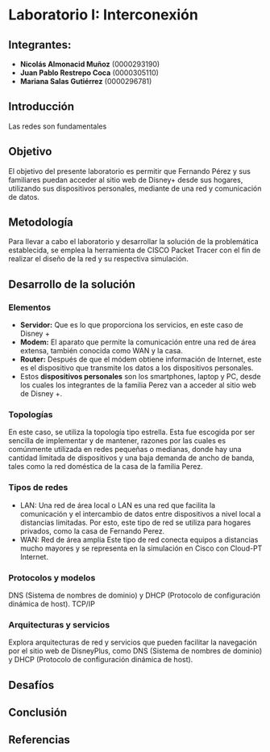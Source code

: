 # Laboratorio I: Interconexión

## Integrantes:
- **Nicolás Almonacid Muñoz** (0000293190)
- **Juan Pablo Restrepo Coca** (0000305110)
- **Mariana Salas Gutiérrez** (0000296781)

## Introducción
Las redes son fundamentales 

## Objetivo
El objetivo del presente laboratorio es permitir que Fernando Pérez y sus familiares puedan acceder al sitio web de Disney+ desde sus hogares, utilizando sus dispositivos personales, mediante de una red y comunicación de datos.

## Metodología
Para llevar a cabo el laboratorio y desarrollar la solución de la problemática establecida, se emplea la herramienta de CISCO Packet Tracer con el fin de realizar el diseño de la red y su respectiva simulación.

## Desarrollo de la solución

### Elementos
- **Servidor:** Que es lo que proporciona los servicios, en este caso de Disney +
- **Modem:** El aparato que permite la comunicación entre una red de área extensa, también conocida como WAN y la casa.
- **Router:** Después de que el módem obtiene información de Internet, este es el dispositivo que transmite los datos a los dispositivos personales.
- Estos **dispositivos personales** son los smartphones, laptop y PC, desde los cuales los integrantes de la familia Perez van a acceder al sitio web de Disney +.
  
### Topologías
En este caso, se utiliza la topología tipo estrella. Esta fue escogida por ser sencilla de implementar y de mantener, razones por las cuales es comúnmente utilizada en redes pequeñas o medianas, donde hay una cantidad limitada de dispositivos y una baja demanda de ancho de banda, tales como la red doméstica de la casa de la familia Perez.

### Tipos de redes
- LAN: Una red de área local o LAN es una red que facilita la comunicación y el intercambio de datos entre dispositivos a nivel local a distancias limitadas. Por esto, este tipo de red se utiliza para hogares privados, como la casa de Fernando Perez.
- WAN: Red de área amplia Este tipo de red conecta equipos a distancias mucho mayores y se representa en la simulación en Cisco con Cloud-PT Internet.

### Protocolos y modelos
DNS (Sistema de nombres de dominio) y DHCP (Protocolo de configuración dinámica de host).
TCP/IP 

### Arquitecturas y servicios
Explora arquitecturas de red y servicios que pueden facilitar la navegación por el sitio web de DisneyPlus, como DNS (Sistema de nombres de dominio) y DHCP (Protocolo de configuración dinámica de host).

## Desafíos

## Conclusión

## Referencias
